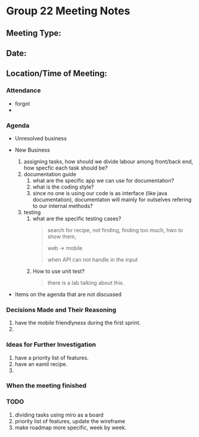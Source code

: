 # <team name> Group 22 Meeting Notes
## Meeting Type:
## Date: 
## Location/Time of Meeting:

### Attendance 
- forgot
-

### Agenda
  
- Unresolved business

- New Business
  1. assigning tasks, how should we divide labour among front/back end, how specfic each task should be? 
  2. documentation guide
     1. what are the specific app we can use for documentation? 
     2. what is the coding style? 
     3. since no one is using our code is as interface (like java documentation), documentaton will mainly for outselves refering to our internal methods? 
  3. testing
     1. what are the specific testing cases? 
        > search for recipe, not finding, finding too much, hwo to show them, <p> 
        > web -> mobile  <p>
        > when API can not handle in the input <p>
     2. How to use unit test? 
        > there is a lab talking about this. 


- Items on the agenda that are not discussed 

 ### Decisions Made and Their Reasoning
  1. have the mobile friendlyness during the first sprint. 
  2. 
 ### Ideas for Further Investigation
1. have a priority list of features. 
2. have an eamil recipe. 
3. 

 ### When the meeting finished 

### TODO
1. dividing tasks using miro as a board
2. priority list of features, update the wireframe 
3. make roadmap more specific, week by week. 
